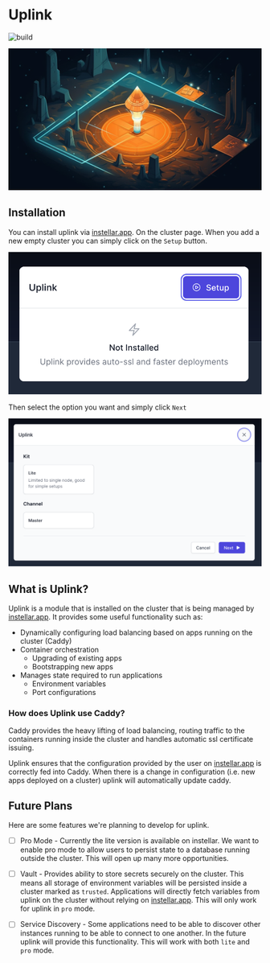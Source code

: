 # Uplink

![build](https://github.com/upmaru/uplink/actions/workflows/ci.yml/badge.svg)

![Uplink](cover.png)

## Installation

You can install uplink via [instellar.app](https://instellar.app). On the cluster page. When you add a new empty cluster you can simply click on the `Setup` button.

![Setup Uplink](/public/images/setup-button.png)

Then select the option you want and simply click `Next` 

![Configure installation](/public/images/select-options.png)

## What is Uplink?

Uplink is a module that is installed on the cluster that is being managed by [instellar.app](https://instellar.app). It provides some useful functionality such as:

- Dynamically configuring load balancing based on apps running on the cluster (Caddy)
- Container orchestration
  - Upgrading of existing apps
  - Bootstrapping new apps
- Manages state required to run applications
  - Environment variables
  - Port configurations

### How does Uplink use Caddy?

Caddy provides the heavy lifting of load balancing, routing traffic to the containers running inside the cluster and handles automatic ssl certificate issuing.

Uplink ensures that the configuration provided by the user on [instellar.app](https://instellar.app) is correctly fed into Caddy. When there is a change in configuration (i.e. new apps deployed on a cluster) uplink will automatically update caddy.

## Future Plans

Here are some features we're planning to develop for uplink.

- [ ] Pro Mode - Currently the lite version is available on instellar. We want to enable pro mode to allow users to persist state to a database running outside the cluster. This will open up many more opportunities.

- [ ] Vault - Provides ability to store secrets securely on the cluster. This means all storage of environment variables will be persisted inside a cluster marked as `trusted`. Applications will directly fetch variables from uplink on the cluster without relying on [instellar.app](https://instellar.app). This will only work for uplink in `pro` mode.

- [ ] Service Discovery - Some applications need to be able to discover other instances running to be able to connect to one another. In the future uplink will provide this functionality. This will work with both `lite` and `pro` mode.


